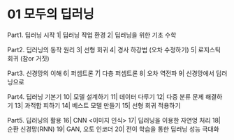 # 01 모두의 딥러닝

Part1. 딥러닝 시작
1| 딥러닝 작업 환경
2| 딥러닝을 위한 기초 수학

Part2. 딥러닝의 동작 원리
3| 선형 회귀
4| 경사 하강법 (오차 수정하기)
5| 로지스틱 회귀 (참or 거짓)

Part3. 신경망의 이해
6| 퍼셉트론
7| 다층 퍼셉트론
8| 오차 역전파
9| 신경망에서 딥러닝으로

Part4. 딥러닝 기본기
10| 모델 설계하기
11| 데이터 다루기
12| 다중 분류 문제 해결하기
13| 과적합 피하기
14| 베스트 모델 만들기
15| 선형 회귀 적용하기

Part5. 딥러닝의 활용
16| CNN <이미지 인식>
17| 딥러닝을 이용한 자연엉 처리
18| 순환 신경망(RNN)
19| GAN, 오토 인코더
20| 전이 학습을 통한 딥러닝 성능 극대화
